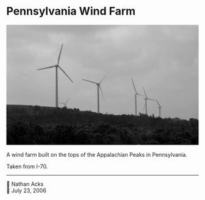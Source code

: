 # Pennsylvania Wind Farm

![A black-and-white photo of a row of wind turbines built along a ridge in western Pennsylvania](assets/2006-07-23-pennsylvania-wind-farm.webp)

A wind farm built on the tops of the Appalachian Peaks in Pennsylvania.

Taken from I-70.

- - - -

<span aria-hidden="true">👤</span> Nathan Acks  
<span aria-hidden="true">📅</span> July 23, 2006
